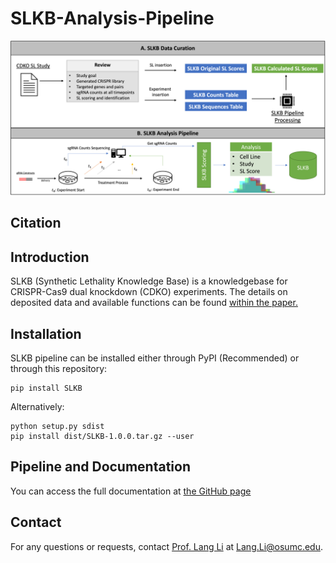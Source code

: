 # SLKB-Analysis-Pipeline

![Framework](docs/SLKB.png)

## Citation


## Introduction

SLKB (Synthetic Lethality Knowledge Base) is a knowledgebase for CRISPR-Cas9 dual knockdown (CDKO) experiments. The details on deposited data and available functions can be found [within the paper.](https://github.com/BirkanGokbag/SLKB-Analysis-Pipeline)

## Installation

SLKB pipeline can be installed either through PyPI (Recommended) or through this repository:

```
pip install SLKB
```

Alternatively: 
```
python setup.py sdist
pip install dist/SLKB-1.0.0.tar.gz --user
```

## Pipeline and Documentation

You can access the full documentation at [the GitHub page](https://github.com/BirkanGokbag/SLKB-Analysis-Pipeline)

## Contact

For any questions or requests, contact [Prof. Lang Li](https://cancer.osu.edu/find-a-researcher/search-researcher-directory/lang-li) at Lang.Li@osumc.edu.